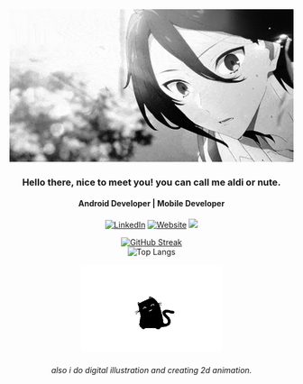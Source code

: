 <div align="center">
  <img alt="mym" src="img/mym.gif"/>
  <h3>Hello there, nice to meet you! you can call me aldi or nute.</h3> 
  <h4>Android Developer | Mobile Developer</h4>
  
  <a href="https://www.linkedin.com/in/ganiaaldi/"><img alt="LinkedIn" title="LinkedIn" src="https://img.shields.io/badge/-Linkedin-5c5c5c?&logo=linkedin&logoColor=white"/></a>
  <a href="https:/ganiaaldi.github.io/"><img alt="Website" title="Website" src="https://img.shields.io/badge/-Website-5c5c5c?&logo=vauxhall&logoColor=white"/></a>
  ![](https://komarev.com/ghpvc/?username=ganiaaldi&color=lightgrey)

  
  
[![GitHub Streak](https://github-readme-streak-stats.herokuapp.com/?user=ganiaaldi&theme=dark)](https://git.io/streak-stats)
  <br>
![Top Langs](https://github-readme-stats.vercel.app/api/top-langs/?username=ganiaaldi&langs_count=5&show_icons=true&layout=compact&title_color=fff&icon_color=79ff97&text_color=9f9f9f&bg_color=151515)
  
  <img alt="cat" src="img/cat2.gif" width="250px"/>
 <h6>also i do digital illustration and creating 2d animation.</h6>
 </div> 





